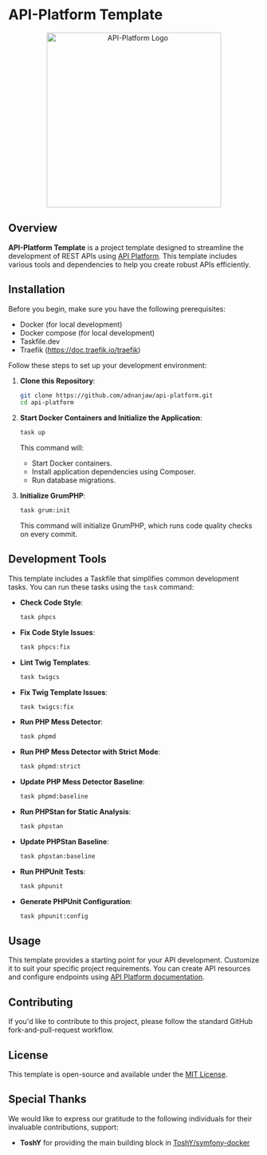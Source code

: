 # API-Platform Template

<div align="center">
  <img src="https://api-platform.com/images/super-webby.svg" alt="API-Platform Logo" width="350" height="350">
</div>

## Overview

**API-Platform Template** is a project template designed to streamline the development of REST APIs using [API Platform](https://api-platform.com/). This template includes various tools and dependencies to help you create robust APIs efficiently.

## Installation

Before you begin, make sure you have the following prerequisites:

- Docker (for local development)
- Docker compose (for local development)
- Taskfile.dev
- Traefik (https://doc.traefik.io/traefik)

Follow these steps to set up your development environment:

1. **Clone this Repository**:

   ```bash
   git clone https://github.com/adnanjaw/api-platform.git
   cd api-platform
   ```

2. **Start Docker Containers and Initialize the Application**:

   ```bash
   task up
   ```

   This command will:

    - Start Docker containers.
    - Install application dependencies using Composer.
    - Run database migrations.

3. **Initialize GrumPHP**:

   ```bash
   task grum:init
   ```

   This command will initialize GrumPHP, which runs code quality checks on every commit.

## Development Tools

This template includes a Taskfile that simplifies common development tasks. You can run these tasks using the `task` command:

- **Check Code Style**:

  ```bash
  task phpcs
  ```

- **Fix Code Style Issues**:

  ```bash
  task phpcs:fix
  ```

- **Lint Twig Templates**:

  ```bash
  task twigcs
  ```

- **Fix Twig Template Issues**:

  ```bash
  task twigcs:fix
  ```

- **Run PHP Mess Detector**:

  ```bash
  task phpmd
  ```

- **Run PHP Mess Detector with Strict Mode**:

  ```bash
  task phpmd:strict
  ```

- **Update PHP Mess Detector Baseline**:

  ```bash
  task phpmd:baseline
  ```

- **Run PHPStan for Static Analysis**:

  ```bash
  task phpstan
  ```

- **Update PHPStan Baseline**:

  ```bash
  task phpstan:baseline
  ```

- **Run PHPUnit Tests**:

  ```bash
  task phpunit
  ```

- **Generate PHPUnit Configuration**:

  ```bash
  task phpunit:config
  ```

## Usage

This template provides a starting point for your API development. Customize it to suit your specific project requirements. You can create API resources and configure endpoints using [API Platform documentation](https://api-platform.com/docs).

## Contributing

If you'd like to contribute to this project, please follow the standard GitHub fork-and-pull-request workflow.

## License

This template is open-source and available under the [MIT License](LICENSE).

## Special Thanks
We would like to express our gratitude to the following individuals for their invaluable contributions, support:
- **ToshY** for providing the main building block in [ToshY/symfony-docker](https://github.com/ToshY/symfony-docker) 
